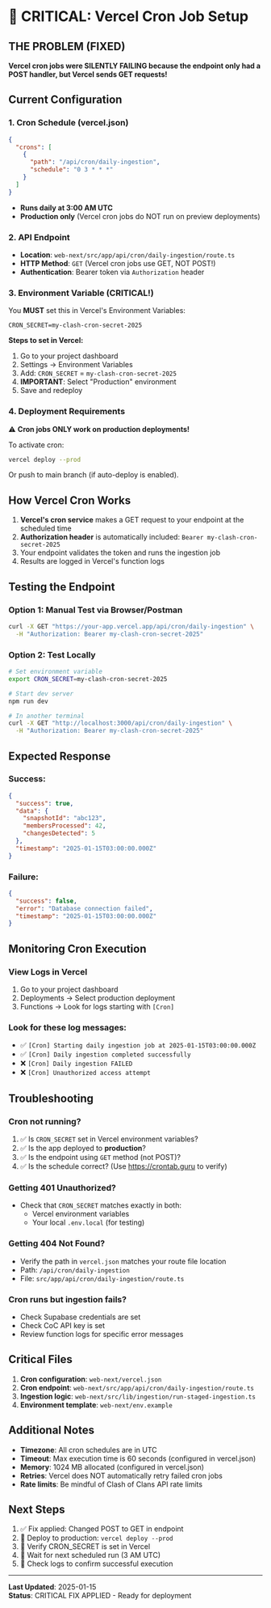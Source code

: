 # 🚨 CRITICAL: Vercel Cron Job Setup

## THE PROBLEM (FIXED)
**Vercel cron jobs were SILENTLY FAILING because the endpoint only had a POST handler, but Vercel sends GET requests!**

## Current Configuration

### 1. Cron Schedule (vercel.json)
```json
{
  "crons": [
    {
      "path": "/api/cron/daily-ingestion",
      "schedule": "0 3 * * *"
    }
  ]
}
```
- **Runs daily at 3:00 AM UTC**
- **Production only** (Vercel cron jobs do NOT run on preview deployments)

### 2. API Endpoint
- **Location**: `web-next/src/app/api/cron/daily-ingestion/route.ts`
- **HTTP Method**: `GET` (Vercel cron jobs use GET, NOT POST!)
- **Authentication**: Bearer token via `Authorization` header

### 3. Environment Variable (CRITICAL!)
You **MUST** set this in Vercel's Environment Variables:

```
CRON_SECRET=my-clash-cron-secret-2025
```

**Steps to set in Vercel:**
1. Go to your project dashboard
2. Settings → Environment Variables
3. Add: `CRON_SECRET` = `my-clash-cron-secret-2025`
4. **IMPORTANT**: Select "Production" environment
5. Save and redeploy

### 4. Deployment Requirements
⚠️ **Cron jobs ONLY work on production deployments!**

To activate cron:
```bash
vercel deploy --prod
```

Or push to main branch (if auto-deploy is enabled).

## How Vercel Cron Works

1. **Vercel's cron service** makes a GET request to your endpoint at the scheduled time
2. **Authorization header** is automatically included: `Bearer my-clash-cron-secret-2025`
3. Your endpoint validates the token and runs the ingestion job
4. Results are logged in Vercel's function logs

## Testing the Endpoint

### Option 1: Manual Test via Browser/Postman
```bash
curl -X GET "https://your-app.vercel.app/api/cron/daily-ingestion" \
  -H "Authorization: Bearer my-clash-cron-secret-2025"
```

### Option 2: Test Locally
```bash
# Set environment variable
export CRON_SECRET=my-clash-cron-secret-2025

# Start dev server
npm run dev

# In another terminal
curl -X GET "http://localhost:3000/api/cron/daily-ingestion" \
  -H "Authorization: Bearer my-clash-cron-secret-2025"
```

## Expected Response

### Success:
```json
{
  "success": true,
  "data": {
    "snapshotId": "abc123",
    "membersProcessed": 42,
    "changesDetected": 5
  },
  "timestamp": "2025-01-15T03:00:00.000Z"
}
```

### Failure:
```json
{
  "success": false,
  "error": "Database connection failed",
  "timestamp": "2025-01-15T03:00:00.000Z"
}
```

## Monitoring Cron Execution

### View Logs in Vercel
1. Go to your project dashboard
2. Deployments → Select production deployment
3. Functions → Look for logs starting with `[Cron]`

### Look for these log messages:
- ✅ `[Cron] Starting daily ingestion job at 2025-01-15T03:00:00.000Z`
- ✅ `[Cron] Daily ingestion completed successfully`
- ❌ `[Cron] Daily ingestion FAILED`
- ❌ `[Cron] Unauthorized access attempt`

## Troubleshooting

### Cron not running?
1. ✅ Is `CRON_SECRET` set in Vercel environment variables?
2. ✅ Is the app deployed to **production**?
3. ✅ Is the endpoint using `GET` method (not POST)?
4. ✅ Is the schedule correct? (Use https://crontab.guru to verify)

### Getting 401 Unauthorized?
- Check that `CRON_SECRET` matches exactly in both:
  - Vercel environment variables
  - Your local `.env.local` (for testing)

### Getting 404 Not Found?
- Verify the path in `vercel.json` matches your route file location
- Path: `/api/cron/daily-ingestion`
- File: `src/app/api/cron/daily-ingestion/route.ts`

### Cron runs but ingestion fails?
- Check Supabase credentials are set
- Check CoC API key is set
- Review function logs for specific error messages

## Critical Files

1. **Cron configuration**: `web-next/vercel.json`
2. **Cron endpoint**: `web-next/src/app/api/cron/daily-ingestion/route.ts`
3. **Ingestion logic**: `web-next/src/lib/ingestion/run-staged-ingestion.ts`
4. **Environment template**: `web-next/env.example`

## Additional Notes

- **Timezone**: All cron schedules are in UTC
- **Timeout**: Max execution time is 60 seconds (configured in vercel.json)
- **Memory**: 1024 MB allocated (configured in vercel.json)
- **Retries**: Vercel does NOT automatically retry failed cron jobs
- **Rate limits**: Be mindful of Clash of Clans API rate limits

## Next Steps

1. ✅ Fix applied: Changed POST to GET in endpoint
2. 🔄 Deploy to production: `vercel deploy --prod`
3. 🔄 Verify CRON_SECRET is set in Vercel
4. 🔄 Wait for next scheduled run (3 AM UTC)
5. 🔄 Check logs to confirm successful execution

---

**Last Updated**: 2025-01-15  
**Status**: CRITICAL FIX APPLIED - Ready for deployment

